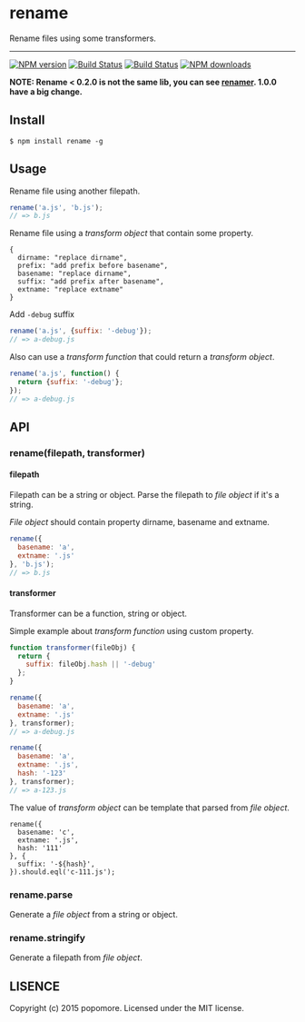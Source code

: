 # rename

Rename files using some transformers.

---

[![NPM version](https://img.shields.io/npm/v/rename.svg?style=flat)](https://npmjs.org/package/rename)
[![Build Status](https://img.shields.io/travis/popomore/rename.svg?style=flat)](https://travis-ci.org/popomore/rename)
[![Build Status](https://img.shields.io/coveralls/popomore/rename.svg?style=flat)](https://coveralls.io/r/popomore/rename)
[![NPM downloads](http://img.shields.io/npm/dm/rename.svg?style=flat)](https://npmjs.org/package/rename)

**NOTE: Rename < 0.2.0 is not the same lib, you can see [renamer](https://www.npmjs.org/package/renamer). 1.0.0 have a big change.**

## Install

```
$ npm install rename -g
```

## Usage

Rename file using another filepath.

```js
rename('a.js', 'b.js');
// => b.js
```

Rename file using a _transform object_ that contain some property.

```
{
  dirname: "replace dirname",
  prefix: "add prefix before basename",
  basename: "replace dirname",
  suffix: "add prefix after basename",
  extname: "replace extname"
}
```

Add `-debug` suffix

```js
rename('a.js', {suffix: '-debug'});
// => a-debug.js
```

Also can use a _transform function_ that could return a _transform object_.

```js
rename('a.js', function() {
  return {suffix: '-debug'};
});
// => a-debug.js
```

## API

### rename(filepath, transformer)

#### filepath

Filepath can be a string or object. Parse the filepath to _file object_ if it's a string.

_File object_ should contain property dirname, basename and extname.

```js
rename({
  basename: 'a',
  extname: '.js'
}, 'b.js');
// => b.js
```

#### transformer

Transformer can be a function, string or object.

Simple example about _transform function_ using custom property.

```js
function transformer(fileObj) {
  return {
    suffix: fileObj.hash || '-debug'
  };
}

rename({
  basename: 'a',
  extname: '.js'
}, transformer);
// => a-debug.js

rename({
  basename: 'a',
  extname: '.js',
  hash: '-123'
}, transformer);
// => a-123.js
```

The value of _transform object_ can be template that parsed from _file object_.

```
rename({
  basename: 'c',
  extname: '.js',
  hash: '111'
}, {
  suffix: '-${hash}',
}).should.eql('c-111.js');
```

### rename.parse

Generate a _file object_ from a string or object.

### rename.stringify

Generate a filepath from _file object_.

## LISENCE

Copyright (c) 2015 popomore. Licensed under the MIT license.
